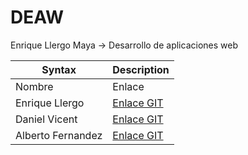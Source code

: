 # DEAW
Enrique Llergo Maya -> Desarrollo de aplicaciones web

| Syntax | Description |
| ----------- | ----------- |
|Nombre|Enlace|
|Enrique Llergo|[Enlace GIT](https://github.com/EnriqueLlergo)|
|Daniel Vicent|[Enlace GIT](https://github.com/dviclun)|
|Alberto Fernandez|[Enlace GIT](https://github.com/afersob)|
